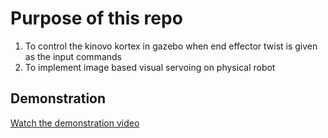 # Purpose of this repo
1. To control the kinovo kortex in gazebo when end effector twist is given as the input commands 
2. To implement image based visual servoing on physical robot


## Demonstration
[Watch the demonstration video](https://www.youtube.com/watch?v=HrTwXm3lAAI&list=PLLz1sOXg8PAkqSfSraIt4_Va0OZJjCnhI)

